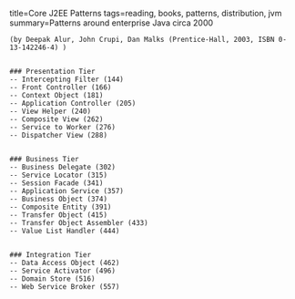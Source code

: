 title=Core J2EE Patterns
tags=reading, books, patterns, distribution, jvm
summary=Patterns around enterprise Java circa 2000
~~~~~~
(by Deepak Alur, John Crupi, Dan Malks (Prentice-Hall, 2003, ISBN 0-13-142246-4) )


### Presentation Tier
-- Intercepting Filter (144)
-- Front Controller (166)
-- Context Object (181)
-- Application Controller (205)
-- View Helper (240)
-- Composite View (262)
-- Service to Worker (276)
-- Dispatcher View (288)


### Business Tier
-- Business Delegate (302)
-- Service Locator (315)
-- Session Facade (341)
-- Application Service (357)
-- Business Object (374)
-- Composite Entity (391)
-- Transfer Object (415)
-- Transfer Object Assembler (433)
-- Value List Handler (444)


### Integration Tier
-- Data Access Object (462)
-- Service Activator (496)
-- Domain Store (516)
-- Web Service Broker (557)
